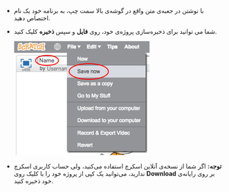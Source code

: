 + با نوشتن در جعبه‌ی متن واقع در گوشه‌ی بالا سمت چپ، به برنامه خود یک نام اختصاص دهید.

+ شما می توانید برای ذخیره‌سازی پروژه‌ی خود، روی **فایل** و سپس **ذخیره** کلیک کنید.
    
    ![عکس از صفحه نمایش](images/save.png)

+ **توجه:** اگر شما از نسخه‌ی آنلاین اسکرچ استفاده می‌کنید، ولی حساب کاربری اسکرچ ندارید، می‌توانید یک کپی از پروژه خود را با کلیک روی **Download** بر روی رایانه‌ی خود ذخیره کنید.